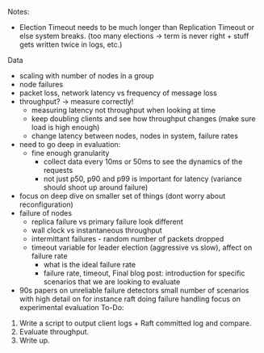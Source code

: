 Notes:
- Election Timeout needs to be much longer than Replication Timeout or else system breaks. (too many elections -> term is never right + stuff gets written twice in logs, etc.)


Data 
- scaling with number of nodes in a group
- node failures
- packet loss, network latency vs frequency of message loss
- throughput? -> measure correctly!
    - measuring latency not throughput when looking at time
    - keep doubling clients and see how throughput changes (make sure load is high enough)
    - change latency between nodes, nodes in system, failure rates
- need to go deep in evaluation:
    - fine enough granularity
        - collect data every 10ms or 50ms to see the dynamics of the requests
        - not just p50, p90 and p99 is important for latency (variance should shoot up around failure)
- focus on deep dive on smaller set of things (dont worry about reconfiguration)
- failure of nodes
    - replica failure vs primary failure look different
    - wall clock vs instantaneous throughput
    - intermittant failures - random number of packets dropped
    - timeout variable for leader election (aggressive vs slow), affect on failure rate
        - what is the ideal failure rate
        - failure rate, timeout, 
Final blog post:
introduction for specific scenarios that we are looking to evaluate
- 90s papers on unreliable failure detectors
small number of scenarios with high detail on for instance raft doing failure handling
focus on experimental evaluation
To-Do:
1. Write a script to output client logs + Raft committed log and compare. 
2. Evaluate throughput. 
3. Write up. 
